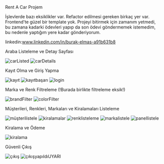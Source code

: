 Rent A Car Projem


İşlevlerde bazı eksiklikler var. Refactor edilmesi gereken birkaç yer var. Frontend'te güzel bir template yok. Projeyi bitirmek için zamanım yetmedi, bu zamana kadarki ödevleri yapıp da son ödevi göndermemek istemedim, bu nedenle yaptığım yere kadar gönderiyorum.

linkedin:www.linkedin.com/in/burak-elmas-a91b631b8

Araba Listeleme ve Detay Sayfası

![carListed](https://user-images.githubusercontent.com/77552278/114307385-0d3b1c80-9ae8-11eb-8857-1f80a0f4812a.png)
![carDetails](https://user-images.githubusercontent.com/77552278/114307414-28a62780-9ae8-11eb-9fdd-d619b43aaab8.png)

Kayıt Olma ve Giriş Yapma

![kayıt](https://user-images.githubusercontent.com/77552278/114307473-73c03a80-9ae8-11eb-9c63-7664f2388e35.png)
![kayıtbaşarı](https://user-images.githubusercontent.com/77552278/114307479-7884ee80-9ae8-11eb-881b-91cb73b235d9.png)
![login](https://user-images.githubusercontent.com/77552278/114307482-79b61b80-9ae8-11eb-8e5d-61d6dda4b5d5.png)

Marka ve Renk Filtreleme (!Burada birlikte filtreleme eksik!)

![brandFilter](https://user-images.githubusercontent.com/77552278/114307441-4ecbc780-9ae8-11eb-851d-ea51c7d7eda2.png)
![colorFilter](https://user-images.githubusercontent.com/77552278/114307442-512e2180-9ae8-11eb-9bf5-d2ff2d3d8236.png)

Müşterileri, Renkleri, Markaları ve Kiralamaları Listeleme

![müşterilistele](https://user-images.githubusercontent.com/77552278/114307593-111b6e80-9ae9-11eb-96d0-565dd2e96301.png)
![kiralamalar](https://user-images.githubusercontent.com/77552278/114307595-124c9b80-9ae9-11eb-82c4-dc1387369b55.png)
![renklisteleme](https://user-images.githubusercontent.com/77552278/114307603-18427c80-9ae9-11eb-90ed-bc98bf18b50e.png)
![markalistele](https://user-images.githubusercontent.com/77552278/114307604-1973a980-9ae9-11eb-91fb-04c6bfdc6bc8.png)
![panellistele](https://user-images.githubusercontent.com/77552278/114307614-1f698a80-9ae9-11eb-9eb5-705e8e7f1f0f.png)

Kiralama ve Ödeme

![kiralama](https://user-images.githubusercontent.com/77552278/114307651-445dfd80-9ae9-11eb-94fa-025a4d1d996f.png)

Güvenli Çıkış 

![çıkış](https://user-images.githubusercontent.com/77552278/114307663-55a70a00-9ae9-11eb-8b2a-f5e77e48bceb.png)
![çıkışyapıldıUYARI](https://user-images.githubusercontent.com/77552278/114307666-58a1fa80-9ae9-11eb-9f7c-27c30d120b4e.png)





